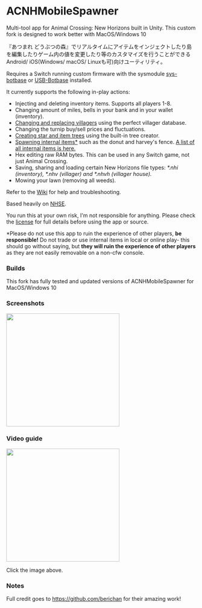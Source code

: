 # ACNHMobileSpawner

Multi-tool app for Animal Crossing: New Horizons built in Unity. This custom fork is designed to work better with MacOS/Windows 10 

『あつまれ どうぶつの森』でリアルタイムにアイテムをインジェクトしたり島を編集したりゲーム内の値を変更したり等のカスタマイズを行うことができるAndroid/ iOS(Windows/ macOS/ Linuxも可)向けユーティリティ。

Requires a Switch running custom firmware with the sysmodule [sys-botbase](https://github.com/olliz0r/sys-botbase) or [USB-Botbase](https://github.com/fishguy6564/USB-Botbase) installed.

It currently supports the following in-play actions:
* Injecting and deleting inventory items. Supports all players 1-8.
* Changing amount of miles, bells in your bank and in your wallet (inventory).
* [Changing and replacing villagers](https://www.youtube.com/watch?v=5CUUZhGtsxk) using the perfect villager database.
* Changing the turnip buy/sell prices and fluctuations.
* [Creating star and item trees](https://www.youtube.com/watch?v=KEYgo9ybB8o) using the built-in tree creator.
* [Spawning internal items*](https://www.youtube.com/watch?v=q50R6ky0hIQ) such as the donut and harvey's fence. [A list of all internal items is here.](https://github.com/berichan/ACNHMobileSpawner/wiki/List-of-internal-items)
* Hex editing raw RAM bytes. This can be used in any Switch game, not just Animal Crossing.
* Saving, sharing and loading certain New Horizons file types: _*.nhi (inventory), *.nhv (villager) and *.nhvh (villager house)._
* Mowing your lawn (removing all weeds).

Refer to the [Wiki](https://github.com/berichan/ACNHMobileSpawner/wiki) for help and troubleshooting.

Based heavily on [NHSE](https://github.com/kwsch/NHSE).

You run this at your own risk, I'm not responsible for anything. Please check the [license](https://github.com/berichan/ACNHMobileSpawner/blob/master/LICENSE) for full details before using the app or source. 

*Please do not use this app to ruin the experience of other players, **be responsible!** Do not trade or use internal items in local or online play- this should go without saying, but **they will ruin the experience of other players** as they are not easily removable on a non-cfw console.

### Builds

This fork has fully tested and updated versions of ACNHMobileSpawner for MacOS/Windows 10

### Screenshots

<img src = "https://user-images.githubusercontent.com/66521620/84556327-bcb53000-ad19-11ea-96c6-12dc65441efd.png" width = "300">

### Video guide

<a href="https://youtu.be/c5HJgwqeb7w" target="_blank"><img src = "https://i.imgur.com/XJnWZk2.jpg" width = "300"></a>

Click the image above.

### Notes

Full credit goes to https://github.com/berichan for their amazing work!
